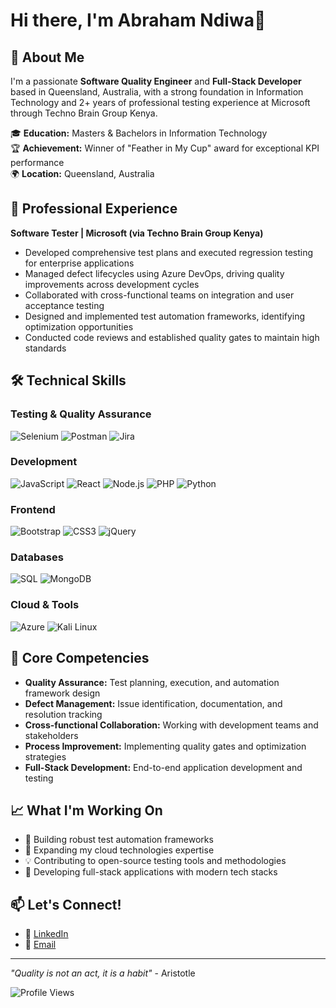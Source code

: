 # Hi there, I'm Abraham Ndiwa👋

## 🚀 About Me
I'm a passionate **Software Quality Engineer** and **Full-Stack Developer** based in Queensland, Australia, with a strong foundation in Information Technology and 2+ years of professional testing experience at Microsoft through Techno Brain Group Kenya.

🎓 **Education:** Masters & Bachelors in Information Technology  
🏆 **Achievement:** Winner of "Feather in My Cup" award for exceptional KPI performance  
🌍 **Location:** Queensland, Australia  

## 💼 Professional Experience
**Software Tester | Microsoft (via Techno Brain Group Kenya)**
- Developed comprehensive test plans and executed regression testing for enterprise applications
- Managed defect lifecycles using Azure DevOps, driving quality improvements across development cycles
- Collaborated with cross-functional teams on integration and user acceptance testing
- Designed and implemented test automation frameworks, identifying optimization opportunities
- Conducted code reviews and established quality gates to maintain high standards

## 🛠️ Technical Skills

### **Testing & Quality Assurance**
![Selenium](https://img.shields.io/badge/Selenium-43B02A?style=flat&logo=selenium&logoColor=white)
![Postman](https://img.shields.io/badge/Postman-FF6C37?style=flat&logo=postman&logoColor=white)
![Jira](https://img.shields.io/badge/Jira-0052CC?style=flat&logo=jira&logoColor=white)

### **Development**
![JavaScript](https://img.shields.io/badge/JavaScript-F7DF1E?style=flat&logo=javascript&logoColor=black)
![React](https://img.shields.io/badge/React-20232A?style=flat&logo=react&logoColor=61DAFB)
![Node.js](https://img.shields.io/badge/Node.js-43853D?style=flat&logo=node.js&logoColor=white)
![PHP](https://img.shields.io/badge/PHP-777BB4?style=flat&logo=php&logoColor=white)
![Python](https://img.shields.io/badge/Python-3776AB?style=flat&logo=python&logoColor=white)

### **Frontend**
![Bootstrap](https://img.shields.io/badge/Bootstrap-563D7C?style=flat&logo=bootstrap&logoColor=white)
![CSS3](https://img.shields.io/badge/CSS3-1572B6?style=flat&logo=css3&logoColor=white)
![jQuery](https://img.shields.io/badge/jQuery-0769AD?style=flat&logo=jquery&logoColor=white)

### **Databases**
![SQL](https://img.shields.io/badge/SQL-316192?style=flat&logo=postgresql&logoColor=white)
![MongoDB](https://img.shields.io/badge/MongoDB-4EA94B?style=flat&logo=mongodb&logoColor=white)

### **Cloud & Tools**
![Azure](https://img.shields.io/badge/Microsoft_Azure-0089D0?style=flat&logo=microsoft-azure&logoColor=white)
![Kali Linux](https://img.shields.io/badge/Kali_Linux-268BEE?style=flat&logo=kalilinux&logoColor=white)

## 🎯 Core Competencies
- **Quality Assurance:** Test planning, execution, and automation framework design
- **Defect Management:** Issue identification, documentation, and resolution tracking
- **Cross-functional Collaboration:** Working with development teams and stakeholders
- **Process Improvement:** Implementing quality gates and optimization strategies
- **Full-Stack Development:** End-to-end application development and testing

## 📈 What I'm Working On
- 🔧 Building robust test automation frameworks
- 🌱 Expanding my cloud technologies expertise
- 💡 Contributing to open-source testing tools and methodologies
- 🚀 Developing full-stack applications with modern tech stacks

## 📫 Let's Connect!
- 💼 [LinkedIn](https://www.linkedin.com/in/ndiwa-918398162/)
- 📧 [Email](mailto:ndiwaabraham@gmail.com)

---
*"Quality is not an act, it is a habit"* - Aristotle

![Profile Views](https://komarev.com/ghpvc/?username=yourusername&color=blue)

<!--
**AbrahamNdiwa/AbrahamNdiwa** is a ✨ _special_ ✨ repository because its `README.md` (this file) appears on your GitHub profile.

Here are some ideas to get you started:

- 🔭 I’m currently working on ...
- 🌱 I’m currently learning ...
- 👯 I’m looking to collaborate on ...
- 🤔 I’m looking for help with ...
- 💬 Ask me about ...
- 📫 How to reach me: ...
- 😄 Pronouns: ...
- ⚡ Fun fact: ...
-->

